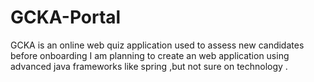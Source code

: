 # GCKA-Portal
GCKA is an online web quiz application used to assess new candidates before onboarding
I am planning to create an web application using advanced java frameworks like spring ,but not sure on technology .


